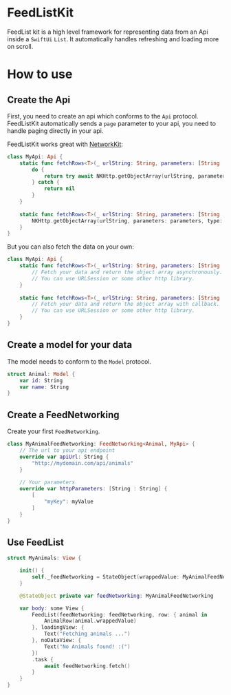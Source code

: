 # FeedListKit
FeedList kit is a high level framework for representing data from an Api inside a ``SwiftUi`` ``List``. It automatically handles refreshing and loading more on scroll.

# How to use

## Create the Api
First, you need to create an api which conforms to the ``Api`` protocol. FeedListKit automatically sends a ``page`` parameter to your api, you need to handle paging directly in your api.

FeedListKit works great with [NetworkKit](https://github.com/knoggl/NetworkKit):
```swift
class MyApi: Api {
    static func fetchRows<T>(_ urlString: String, parameters: [String : String]?, type: T.Type) async -> [T]? where T : Model {
        do {
            return try await NKHttp.getObjectArray(urlString, parameters: parameters, type: type)
        } catch {
            return nil
        }
    }
    
    static func fetchRows<T>(_ urlString: String, parameters: [String : String]?, type: T.Type, callback: @escaping ([T]?) -> ()) where T : Model {
        NKHttp.getObjectArray(urlString, parameters: parameters, type: type, callback: callback)
    }
}
```

But you can also fetch the data on your own:
```swift
class MyApi: Api {
    static func fetchRows<T>(_ urlString: String, parameters: [String : String]?, type: T.Type) async -> [T]? where T : Model {
        // Fetch your data and return the object array asynchronously.
        // You can use URLSession or some other http library.
    }
    
    static func fetchRows<T>(_ urlString: String, parameters: [String : String]?, type: T.Type, callback: @escaping ([T]?) -> ()) where T : Model {
        // Fetch your data and return the object array with callback.
        // You can use URLSession or some other http library.
    }
}
```

## Create a model for your data
The model needs to conform to the ``Model`` protocol.
```swift
struct Animal: Model {
    var id: String
    var name: String
}
```


## Create a FeedNetworking
Create your first ``FeedNetworking``.
```swift
class MyAnimalFeedNetworking: FeedNetworking<Animal, MyApi> {
    // The url to your api endpoint
    override var apiUrl: String {
        "http://mydomain.com/api/animals"
    }
    
    // Your parameters
    override var httpParameters: [String : String] {
        [
            "myKey": myValue
        ]
    }
}
```

## Use FeedList
```swift
struct MyAnimals: View {

    init() {
        self._feedNetworking = StateObject(wrappedValue: MyAnimalFeedNetworking())
    }

    @StateObject private var feedNetworking: MyAnimalFeedNetworking

    var body: some View {
        FeedList(feedNetworking: feedNetworking, row: { animal in
            AnimalRow(animal.wrappedValue)
        }, loadingView: {
            Text("Fetching animals ...")
        }, noDataView: {
            Text("No Animals found! :(")
        })
        .task {
            await feedNetworking.fetch()
        }
    }
}
```
